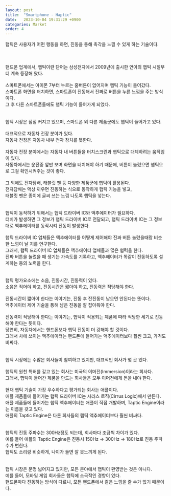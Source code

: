 ```yaml
---
layout: post
title:  "Smartphone - Haptic"
date:   2023-10-04 19:31:29 +0900
categories: Market
order: 4
---
```


햅틱은 사용자가 어떤 행동을 하면, 진동을 통해 촉각을 느낄 수 있게 하는 기술이다.<br>
<br>
<br>
<br>
핸드폰 업계에서, 햅틱이란 단어는 삼성전자에서 2009년에 출시한 연아의 햅틱 시절부터 계속 등장해 왔다.<br>
<br>
스마트폰에서는 아이폰 7부터 누르는 홈버튼이 없어지며 햅틱 기능이 들어갔다.<br>
스마트폰 화면을 터치하면, 스마트폰이 진동해서 진짜로 버튼을 누른 느낌을 주는 방식이다.<br>
그 후 다른 스마트폰들에도 햅틱 기능이 들어가게 되었다.<br>
<br>
<br>
햅틱 시장은 점점 커지고 있으며, 스마트폰 외 다른 제품군에도 햅틱이 들어가고 있다.<br>
<br>
대표적으로 자동차 전장 분야가 있다.<br>
자동차 전장은 자동차 내부 전자 장치를 뜻한다.<br>
<br>
자동차 전장 분야에서는 자동차 내 버튼들을 터치스크린과 햅틱으로 대체하려는 움직임이 있다.<br>
자동차에서는 운전중 앞만 보며 화면을 터치해야 하기 때문에, 버튼이 눌렸으면 햅틱으로 그걸 확인시켜주는 것이 좋다.<br>
<br>
그 외에도 전자담배, 태블릿 펜 등 다양한 제품군에 햅틱이 활용된다.<br>
전자담배는 액상 끼우면 진동하는 식으로 동작하게 햅틱 기능을 넣고,<br>
태블릿 펜은 종이에 글씨 쓰는 느낌 나도록 햅틱을 넣는다.<br>
<br>
<br>
햅틱이 동작하기 위해서는 햅틱 드라이버 IC와 액추에이터가 필요하다.<br>
터치가 발생하면 그 정보가 햅틱 드라이버 IC로 전달되고, 햅틱 드라이버 IC는 그 정보대로 액추에이터를 동작시켜 진동이 발생한다.<br>
<br>
햅틱 드라이버 IC 업체들은 액추에이터를 어떻게 제어해야 진짜 버튼 눌렀을때랑 비슷한 느낌이 날 지를 연구한다.<br>
그래서, 햅틱 드라이버 IC 업체들은 액추에이터 업체들과 많은 협력을 한다.<br>
진짜 버튼을 눌렀을 때 생기는 가속도를 기록하고, 액추에이터가 똑같이 진동하도록 설계하는 등의 노력을 한다.<br>
<br>
<br>
햅틱 평가요소에는 소음, 진동시간, 진동력이 있다.<br>
소음은 적어야 하고, 진동시간은 짧아야 하고, 진동력은 적당해야 한다.<br>
<br>
진동시간이 짧아야 한다는 이야기는, 진동 후 잔진동이 남으면 안된다는 뜻이다.<br>
액추에이터 제어 기술을 통해 남은 진동을 잘 잡아줘야 한다.<br>
<br>
진동력이 적당해야 한다는 이야기는, 햅틱이 적용되는 제품에 따라 적당한 세기로 진동해야 한다는 뜻이다.<br>
당연히, 자동차에서는 핸드폰보다 햅틱 진동이 더 강해야 할 것이다.<br>
그래서 차에 쓰이는 액추에이터는 핸드폰에 들어가는 액추에이터보다 훨씬 크고, 가격도 비싸다.<br>
<br>
<br>
햅틱 시장에는 수많은 회사들이 참여하고 있지만, 대표적인 회사가 몇 곳 있다.<br>
<br>
햅틱의 원천 특허를 갖고 있는 회사는 미국의 이머전(Immersion)이라는 회사다.<br>
그래서, 햅틱이 들어간 제품을 만드는 회사들은 모두 이머전에게 돈을 내야 한다.<br>
<br>
현재 햅틱 기술이 가장 우수하다고 평가되는 회사는 애플이다.<br>
애플 제품들에 들어가는 햅틱 드라이버 IC는 시러스 로직(Cirrus Logic)에서 만든다.<br>
애플 제품들에 들어가는 햅틱 액추에이터는 애플이 직접 개발하며, Taptic Engine이라는 이름을 갖고 있다.<br>
애플의 Taptic Engine은 다른 회사들의 햅틱 액추에이터보다 훨씬 비싸다.<br>
<br>
<br>
햅틱의 진동 주파수는 300Hz정도 되는데, 회사마다 조금씩 차이가 있다.<br>
예를 들어 애플의 Taptic Engine은 진동시 150Hz -> 300Hz -> 180Hz로 진동 주파수가 변한다.<br>
햅틱도 소리랑 비슷하게, 나이가 들면 잘 못느끼게 된다.<br>
<br>
<br>
햅틱 시장은 분명 넓어지고 있지만, 모든 분야에서 햅틱이 환영받는 것은 아니다.<br>
예를 들어, 모바일 게임 회사들은 햅틱에 소극적인 경향이 있다.<br>
핸드폰마다 진동하는 방식이 다르니, 모든 핸드폰에서 같은 느낌을 줄 수가 없기 때문이다.<br>